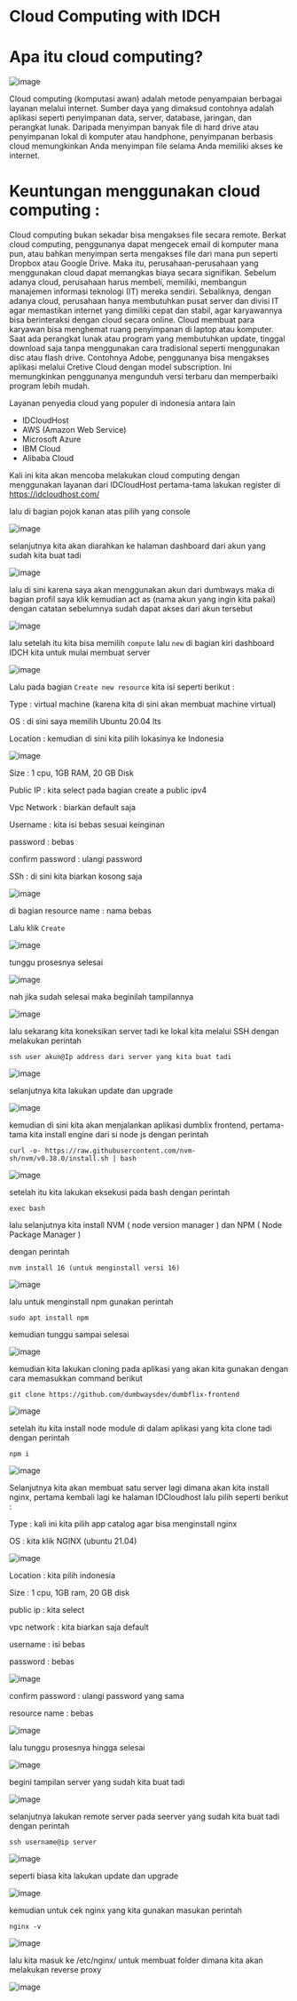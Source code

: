 # Cloud Computing with IDCH 

# Apa itu cloud computing?

![image](https://user-images.githubusercontent.com/18206510/188864008-0c66e041-8786-4e30-a696-bc817d65a0c4.png)



   Cloud computing (komputasi awan) adalah metode penyampaian berbagai layanan melalui internet. Sumber daya yang dimaksud contohnya adalah aplikasi seperti penyimpanan data, server, database, jaringan, dan perangkat lunak.
  Daripada menyimpan banyak file di hard drive atau penyimpanan lokal di komputer atau handphone, penyimpanan berbasis cloud memungkinkan Anda menyimpan file selama Anda memiliki akses ke internet.


# Keuntungan menggunakan cloud computing :

  Cloud computing bukan sekadar bisa mengakses file secara remote. Berkat cloud computing, penggunanya dapat mengecek email di komputer mana pun, atau bahkan menyimpan serta mengakses file dari mana pun seperti Dropbox atau Google Drive.
Maka itu, perusahaan-perusahaan yang menggunakan cloud dapat memangkas biaya secara signifikan. Sebelum adanya cloud, perusahaan harus membeli, memiliki, membangun manajemen informasi teknologi (IT) mereka sendiri. Sebaliknya, dengan adanya cloud, perusahaan hanya membutuhkan pusat server dan divisi IT agar memastikan internet yang dimiliki cepat dan stabil, agar karyawannya bisa berinteraksi dengan cloud secara online.
Cloud membuat para karyawan bisa menghemat ruang penyimpanan di laptop atau komputer. Saat ada perangkat lunak atau program yang membutuhkan update, tinggal download saja tanpa menggunakan cara tradisional seperti menggunakan disc atau flash drive. 
Contohnya Adobe, penggunanya bisa mengakses aplikasi melalui Cretive Cloud dengan model subscription. Ini memungkinkan penggunanya mengunduh versi terbaru dan memperbaiki program lebih mudah.


Layanan penyedia cloud yang populer di indonesia antara lain

- IDCloudHost
- AWS (Amazon Web Service)
- Microsoft Azure
- IBM Cloud
- Alibaba Cloud 



Kali ini kita akan mencoba melakukan cloud computing dengan menggunakan layanan dari IDCloudHost pertama-tama lakukan register di 
https://idcloudhost.com/ 


lalu di bagian pojok kanan atas pilih yang console 

![image](https://user-images.githubusercontent.com/18206510/188867103-eda69c2f-0e35-49e0-81ed-c30ce90532be.png)


selanjutnya kita akan diarahkan ke halaman dashboard dari akun yang sudah kita buat tadi

![image](https://user-images.githubusercontent.com/18206510/188867408-d116a326-0be6-4d51-aaf3-2ea573c06cf7.png)



lalu di sini karena saya akan menggunakan akun dari dumbways maka di bagian profil saya klik kemudian act as (nama akun yang ingin kita pakai) dengan catatan sebelumnya sudah dapat akses dari akun tersebut


![image](https://user-images.githubusercontent.com/18206510/188867870-f93f4db4-30fa-4aef-9475-776a4e7e8f49.png)



lalu setelah itu kita bisa memilih ```compute``` lalu ```new``` di bagian kiri dashboard IDCH kita untuk mulai membuat server


![image](https://user-images.githubusercontent.com/18206510/188880965-568ba1bd-20f6-47e6-bdb5-6177126283e3.png)



Lalu pada bagian ``` Create new resource ``` kita isi seperti berikut :

Type        : virtual machine (karena kita di sini akan membuat machine virtual)

OS          : di sini saya memilih Ubuntu 20.04 lts

Location    : kemudian di sini kita pilih lokasinya ke Indonesia


![image](https://user-images.githubusercontent.com/18206510/188887226-a3913b8f-9352-40c0-b2ad-5aa25f08cfa7.png)



Size              : 1 cpu, 1GB RAM, 20 GB Disk

Public IP         : kita select pada bagian create a public ipv4 

Vpc Network       : biarkan default saja

Username          : kita isi bebas sesuai keinginan

password          : bebas

confirm password  : ulangi password 


SSh               : di sini kita biarkan kosong saja


![image](https://user-images.githubusercontent.com/18206510/188889591-ce78d3a9-c573-4e3f-853f-080d95b685e3.png)



di bagian resource name : nama bebas

Lalu klik ```Create``` 


![image](https://user-images.githubusercontent.com/18206510/188890114-dded23f9-7375-4083-8ef9-dde2c9101817.png)


tunggu prosesnya selesai


![image](https://user-images.githubusercontent.com/18206510/188893071-0bff7c0a-f260-475e-8271-5606d183130e.png)


nah jika sudah selesai maka beginilah tampilannya 


![image](https://user-images.githubusercontent.com/18206510/188968073-a8f4cbae-dcf6-4dd5-a8ce-417d4cafea76.png)



lalu sekarang kita koneksikan server tadi ke lokal kita melalui SSH dengan melakukan perintah 

``` ssh user akun@Ip address dari server yang kita buat tadi ```


![image](https://user-images.githubusercontent.com/18206510/188969325-c7009ad1-768e-4d6a-90e3-881656526fb5.png)


selanjutnya kita lakukan update dan upgrade


![image](https://user-images.githubusercontent.com/18206510/188979282-3550071a-c440-4533-b3c7-fa3598c5e8ec.png)



kemudian di sini kita akan menjalankan aplikasi dumblix frontend, pertama-tama kita install engine dari si node js dengan perintah 

```
curl -o- https://raw.githubusercontent.com/nvm-sh/nvm/v0.38.0/install.sh | bash
```


![image](https://user-images.githubusercontent.com/18206510/188977171-0cc26f61-ee48-411d-af9e-03a7c1b443da.png)


setelah itu kita lakukan eksekusi pada bash dengan perintah 

```
exec bash
```
lalu selanjutnya kita install NVM ( node version manager ) dan NPM ( Node Package Manager )

dengan perintah 

```
nvm install 16 (untuk menginstall versi 16)
```

![image](https://user-images.githubusercontent.com/18206510/188981381-39d3080e-e0cd-4b42-9568-1ddd4a71e061.png)


lalu untuk menginstall npm gunakan perintah

```
sudo apt install npm
```

kemudian tunggu sampai selesai

![image](https://user-images.githubusercontent.com/18206510/188982159-cc319ce5-93ba-4e91-8a32-0c779bba2c7b.png)


kemudian kita lakukan cloning pada aplikasi yang akan kita gunakan dengan cara memasukkan command berikut

```
git clone https://github.com/dumbwaysdev/dumbflix-frontend

```

![image](https://user-images.githubusercontent.com/18206510/189026294-f025c21f-bf2f-46f0-b679-4e2c843ca58c.png)


setelah itu kita install node module di dalam aplikasi yang kita clone tadi dengan perintah 


```
npm i

```

![image](https://user-images.githubusercontent.com/18206510/189026524-808cce67-e46b-4f49-a6f5-77be51a7e4bd.png)



Selanjutnya kita akan membuat satu server lagi dimana akan kita install nginx, pertama kembali lagi ke halaman IDCloudhost lalu pilih seperti berikut :

Type  : kali ini kita pilih app catalog agar bisa menginstall nginx

OS    : kita klik NGINX (ubuntu 21.04)



![image](https://user-images.githubusercontent.com/18206510/189028728-1e5f6267-acf7-428f-aedf-7f2583df6d65.png)


Location    : kita pilih indonesia


Size        : 1 cpu, 1GB ram, 20 GB disk


public ip   : kita select 


vpc network : kita biarkan saja default


username    : isi bebas


password    : bebas


![image](https://user-images.githubusercontent.com/18206510/189029328-5f8c9723-a687-4d2e-b6d5-111b034946d2.png)


confirm password : ulangi password yang sama


resource name : bebas


![image](https://user-images.githubusercontent.com/18206510/189029583-9f771627-1de2-4994-8ea0-d2d5c152f4f3.png)


lalu tunggu prosesnya hingga selesai


![image](https://user-images.githubusercontent.com/18206510/189029672-52518989-b19e-4784-880e-5a48303769d7.png)


begini tampilan server yang sudah kita buat tadi


![image](https://user-images.githubusercontent.com/18206510/189030079-29141224-a168-4ad1-beeb-a4d8d54a9fef.png)


selanjutnya lakukan remote server pada seerver yang sudah kita buat tadi dengan perintah


```ssh username@ip server```

![image](https://user-images.githubusercontent.com/18206510/189030530-984f3297-efa1-422c-a98e-bfd47450b2b7.png)


seperti biasa kita lakukan update dan upgrade 


![image](https://user-images.githubusercontent.com/18206510/189030806-fe5affb3-95a6-4c4d-89e1-5b39696a3e2f.png)


kemudian untuk cek nginx yang kita gunakan masukan perintah 

```nginx -v ```

![image](https://user-images.githubusercontent.com/18206510/189034438-f80391ae-02ba-4c48-9064-3a1f0394055e.png)


lalu kita masuk ke /etc/nginx/ untuk membuat folder dimana kita akan melakukan reverse proxy

![image](https://user-images.githubusercontent.com/18206510/189034807-25479054-d47b-4fe9-96bb-b4aabc04f19a.png)







































































